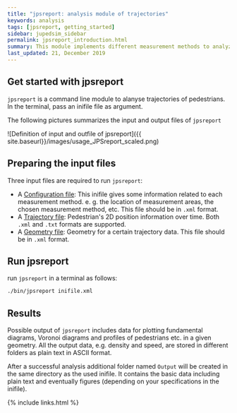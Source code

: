 ```yaml
---
title: "jpsreport: analysis module of trajectories"
keywords: analysis
tags: [jpsreport, getting_started]
sidebar: jupedsim_sidebar
permalink: jpsreport_introduction.html
summary: This module implements different measurement methods to analyze pedestrian movement in different aspects and scales.
last_updated: 21, December 2019
---
```




## Get started with jpsreport

`jpsreport` is a command line module to alanyse trajectories of pedestrians.
In the terminal, pass an inifile file as argument. 

The following pictures summarizes the input and output files of `jpsreport`

![Definition of input and outfile of jpsreport]({{ site.baseurl}}/images/usage_JPSreport_scaled.png)

## Preparing the input files

Three input files are required to run `jpsreport`:

- A [Configuration file](jpsreport_inifile): This inifile gives some information related to each measurement method. e. g. 
  the location of measurement areas, the chosen measurement method, etc. 
  This file should be in `.xml` format.
- A [Trajectory file](jpscore_trajectory.html): Pedestrian's 2D position information over time. 
Both `.xml` and `.txt` formats are supported.
- A [Geometry file](jpscore_geometry.html): Geometry for a certain trajectory data. This file should be in `.xml` format.
  

## Run jpsreport

run `jpsreport` in a terminal as follows:

```bash
./bin/jpsreport inifile.xml
```


## Results

Possible output of `jpsreport` includes data for plotting fundamental diagrams, 
Voronoi diagrams and profiles of pedestrians etc. in a given geometry. 
All the output data, e.g. density and speed, 
are stored in different folders as plain text in ASCII format.


After a successful analysis additional folder named `Output` will be created in
the same directory as the used inifile. 
It contains the basic data including plain 
text and eventually figures (depending on your specifications in the inifile).


{% include links.html %}
